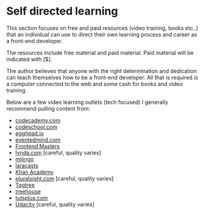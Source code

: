 # Self directed learning

This section focuses on free and paid resources (video training, books etc..) that an individual can use to direct their own learning process and career as a front-end developer.

The resources include free material and paid material. Paid material will be indicated with [$].

The author believes that anyone with the right determination and dedication can teach themselves how to be a front-end developer. All that is required is a computer connected to the web and some cash for books and video training. 

Below are a few video learning outlets (tech focused) I generally recommend pulling content from:

* [codecademy.com](https://codecademy.com)
* [codeschool.com](https://www.codeschool.com/)
* [egghead.io](https://egghead.io/)
* [eventedmind.com](https://www.eventedmind.com/)
* [Frontend Masters](https://frontendmasters.com/)
* [lynda.com](http://www.lynda.com/) [careful, quality varies]
* [mijingo](https://mijingo.com/)
* [laracasts](https://laracasts.com/)
* [Khan Academy](https://www.khanacademy.org/computing/computer-programming)
* [pluralsight.com](http://www.pluralsight.com/) [careful, quality varies]
* [Tagtree](http://tagtree.tv/library)
* [treehouse](https://teamtreehouse.com/)
* [tutsplus.com](https://tutsplus.com/courses)
* [Udacity](https://www.udacity.com/courses/web-development) [careful, quality varies]



